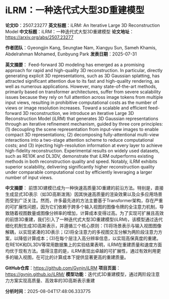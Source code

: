 # iLRM：一种迭代式大型3D重建模型

**论文ID**：2507.23277
**英文标题**：iLRM: An Iterative Large 3D Reconstruction Model
**中文标题**：iLRM：一种迭代式大型3D重建模型
**论文地址**：https://arxiv.org/abs/2507.23277

**作者团队**：Gyeongjin Kang, Seungtae Nam, Xiangyu Sun, Sameh Khamis, Abdelrahman Mohamed, Eunbyung Park
**发表日期**：2025-07-31

**英文摘要**：
Feed-forward 3D modeling has emerged as a promising approach for rapid and
high-quality 3D reconstruction. In particular, directly generating explicit 3D
representations, such as 3D Gaussian splatting, has attracted significant
attention due to its fast and high-quality rendering, as well as numerous
applications. However, many state-of-the-art methods, primarily based on
transformer architectures, suffer from severe scalability issues because they
rely on full attention across image tokens from multiple input views, resulting
in prohibitive computational costs as the number of views or image resolution
increases. Toward a scalable and efficient feed-forward 3D reconstruction, we
introduce an iterative Large 3D Reconstruction Model (iLRM) that generates 3D
Gaussian representations through an iterative refinement mechanism, guided by
three core principles: (1) decoupling the scene representation from input-view
images to enable compact 3D representations; (2) decomposing fully-attentional
multi-view interactions into a two-stage attention scheme to reduce
computational costs; and (3) injecting high-resolution information at every
layer to achieve high-fidelity reconstruction. Experimental results on widely
used datasets, such as RE10K and DL3DV, demonstrate that iLRM outperforms
existing methods in both reconstruction quality and speed. Notably, iLRM
exhibits superior scalability, delivering significantly higher reconstruction
quality under comparable computational cost by efficiently leveraging a larger
number of input views.

**中文摘要**：
前馈3D建模已成为一种快速高质量3D重建的前沿方法。特别是，直接生成显式3D表示（如3D高斯泼溅）因其快速高质量的渲染效果以及众多应用场景而受到广泛关注。然而，许多最先进的方法主要基于Transformer架构，存在严重的可扩展性问题，因为它们依赖于跨多个输入视图的图像令牌的全注意力机制，导致随着视图数量或图像分辨率的增加，计算成本变得过高。为了实现可扩展且高效的前馈3D重建，我们引入了一种迭代式大型3D重建模型(iLRM)，该模型通过迭代细化机制生成3D高斯表示，并遵循三个核心原则：(1)将场景表示与输入视图图像解耦，以实现紧凑的3D表示；(2)将全注意力的多视图交互分解为两阶段注意力方案，以降低计算成本；(3)在每个层注入高分辨率信息，以实现高保真度的重建。在RE10K和DL3DV等常用数据集上的实验结果表明，iLRM在重建质量和速度方面均优于现有方法。值得注意的是，iLRM表现出卓越的可扩展性，通过有效利用更多的输入视图，在可比的计算成本下提供显著更高的重建质量。

**GitHub仓库**：https://github.com/Gynjn/iLRM
**项目页面**：https://gynjn.github.io/iLRM/
**模型功能**：迭代式3D重建模型，通过两阶段注意力方案实现高质量、高效率的3D高斯表示重建

**分析时间**：2025-08-04T17:48:06.333775
